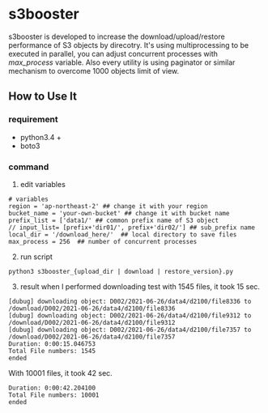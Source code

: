 # s3booster
s3booster is developed to increase the download/upload/restore performance of S3 objects by direcotry.
It's using multiprocessing to be executed in parallel, you can adjust concurrent processes with *max_process* variable.
Also every utility is using paginator or similar mechanism to overcome 1000 objects limit of view. 

## How to Use It
### requirement
- python3.4 +
- boto3
### command
1. edit variables
```shell
# variables
region = 'ap-northeast-2' ## change it with your region
bucket_name = 'your-own-bucket' ## change it with bucket name
prefix_list = ['data1/' ## common prefix name of S3 object
// input_list= [prefix+'dir01/', prefix+'dir02/'] ## sub_prefix name
local_dir = '/download_here/'  ## local directory to save files 
max_process = 256  ## number of concurrent processes 
```

2. run script
```
python3 s3booster_{upload_dir | download | restore_version}.py

```
3. result
when I performed downloading test with 1545 files, it took 15 sec. 
```
[dubug] downloading object: D002/2021-06-26/data4/d2100/file8336 to /download/D002/2021-06-26/data4/d2100/file8336
[dubug] downloading object: D002/2021-06-26/data4/d2100/file9312 to /download/D002/2021-06-26/data4/d2100/file9312
[dubug] downloading object: D002/2021-06-26/data4/d2100/file7357 to /download/D002/2021-06-26/data4/d2100/file7357
Duration: 0:00:15.046753
Total File numbers: 1545
ended
```

With 10001 files, it  took 42 sec.
```
Duration: 0:00:42.204100
Total File numbers: 10001
ended
```
